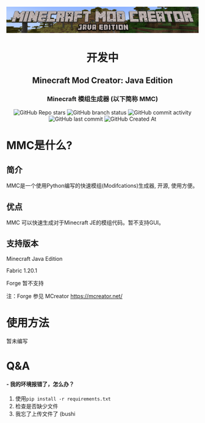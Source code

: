 <div align="center">

![logo](Github-assets/logo.png)  

# 开发中
## Minecraft Mod Creator: Java Edition
### Minecraft 模组生成器 (以下简称 MMC)

![GitHub Repo stars](https://img.shields.io/github/stars/Nineleven-911/Minecraft-Mod-Creator-JE?style=flat)
![GitHub branch status](https://img.shields.io/github/checks-status/Nineleven-911/Minecraft-Mod-Creator-JE/main)
![GitHub commit activity](https://img.shields.io/github/commit-activity/t/Nineleven-911/Minecraft-Mod-Creator-JE)
![GitHub last commit](https://img.shields.io/github/last-commit/Nineleven-911/Minecraft-Mod-Creator-JE)
![GitHub Created At](https://img.shields.io/github/created-at/Nineleven-911/Minecraft-Mod-Creator-JE)  

</div>

# MMC是什么? 
## 简介
MMC是一个使用Python编写的快速模组(Modifcations)生成器, 开源, 使用方便。
## 优点
MMC 可以快速生成对于Minecraft JE的模组代码。暂不支持GUI。
## 支持版本
Minecraft Java Edition

Fabric 1.20.1

Forge 暂不支持

注：Forge 参见 MCreator <https://mcreator.net/>

# 使用方法
暂未编写

# Q&A

#### - 我的环境报错了，怎么办？
1. 使用`pip install -r requirements.txt`
2. 检查是否缺少文件
3. 我忘了上传文件了 (bushi
